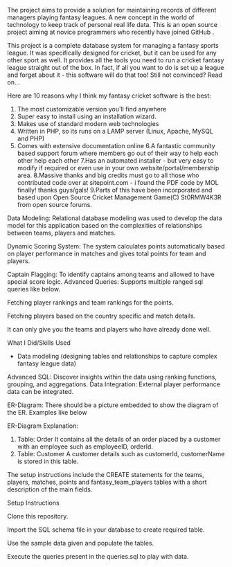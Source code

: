 The project aims to provide a solution for maintaining records of different managers playing fantasy leagues. A new concept in the world of technology to keep track of personal real life data. This is an open source project aiming at novice programmers who recently have joined GitHub .


This project is a complete database system for managing a fantasy sports league. It was specifically designed for cricket, but it can be used for any other sport as well. It provides all the tools you need to run a cricket fantasy league straight out of the box. In fact, if all you want to do is set up a league and forget about it - this software will do that too! Still not convinced? Read on...

Here are 10 reasons why I think my fantasy cricket software is the best:

1. The most customizable version you'll find anywhere
2. Super easy to install using an installation wizard.
3. Makes use of standard modern web technologies
4. Written in PHP, so its runs on a LAMP server (Linux, Apache, MySQL and PHP)
5. Comes with extensive documentation online
6.A fantastic community based support forum where members go out of their way to help each other help each other
7.Has an automated installer - but very easy to modify if required or even use in your own website/portal/membership area.
8.Massive thanks and big credits must go to all those who contributed code over at sitepoint.com - i found the PDF code by MOL finally! thanks guys/gals!
9.Parts of this have been incorporated and based upon Open Source Cricket Management Game(C) St0RMW4K3R from open source forums.


Data Modeling: Relational database modeling was used to develop the data model for this application based on the complexities of relationships between teams, players and matches.

Dynamic Scoring System: The system calculates points automatically based on player performance in matches and gives total points for team and players.

Captain Flagging: To identify captains among teams and allowed to have special score logic.
Advanced Queries: Supports multiple ranged sql queries like below.

Fetching player rankings and team rankings for the points. 

Fetching players based on the country specific and match details.

It can only give you the teams and players who have already done well.

What I Did/Skills Used
- Data modeling (designing tables and relationships to capture complex fantasy league data)

Advanced SQL: Discover insights within the data using ranking functions, grouping, and aggregations.
Data Integration: External player performance data can be integrated.



ER-Diagram:
There should be a picture embedded to show the diagram of the ER. Examples like below


ER-Diagram Explanation:
1) Table: Order
It contains all the details of an order placed by a customer with an employee such as employeeID, orderId.
2) Table: Customer
A customer details such as customerId, customerName is stored in this table.


The setup instructions include the CREATE statements for the teams, players, matches, points and fantasy_team_players tables with a short description of the main fields.

Setup Instructions

Clone this repository.

Import the SQL schema file in your database to create required table.


Use the sample data given and populate the tables.

Execute the queries present in the queries.sql to play with data.
